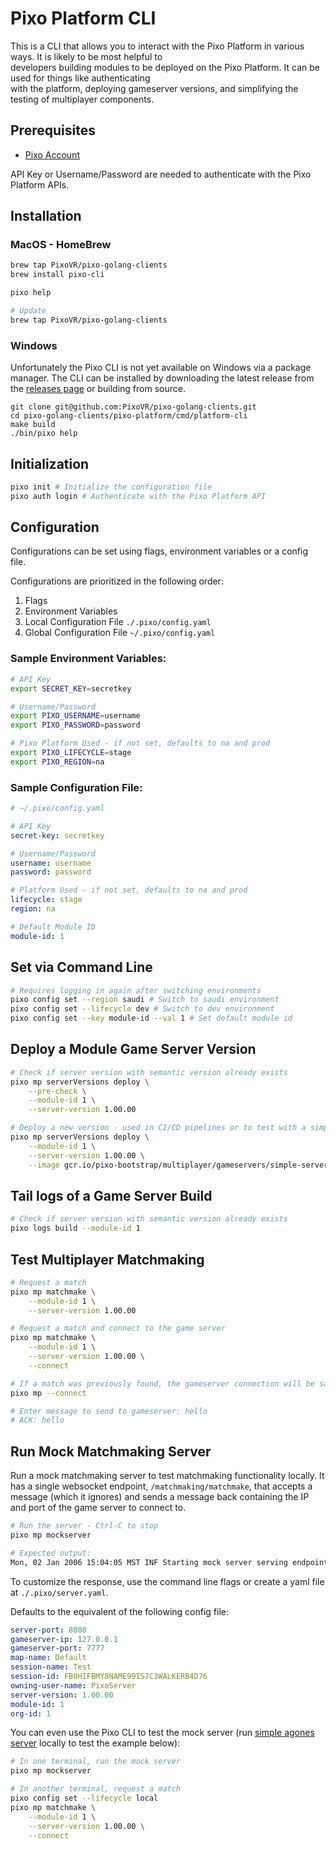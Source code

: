 # Pixo Platform CLI
This is a CLI that allows you to interact with the Pixo Platform in various ways. It is likely to be most helpful to  
developers building modules to be deployed on the Pixo Platform. It can be used for things like authenticating  
with the platform, deploying gameserver versions, and simplifying the testing of multiplayer components.

## Prerequisites
- [Pixo Account](https://apex.pixovr.com)

API Key or Username/Password are needed to authenticate with the Pixo Platform APIs.


## Installation
### MacOS - HomeBrew
```bash
brew tap PixoVR/pixo-golang-clients
brew install pixo-cli

pixo help

# Update
brew tap PixoVR/pixo-golang-clients
```

### Windows
Unfortunately the Pixo CLI is not yet available on Windows via a package manager.
The CLI can be installed by downloading the latest release from the [releases page](https://github.com/PixoVR/pixo-golang-clients/releases)
or building from source.
```
git clone git@github.com:PixoVR/pixo-golang-clients.git
cd pixo-golang-clients/pixo-platform/cmd/platform-cli
make build
./bin/pixo help
```


## Initialization
```bash
pixo init # Initialize the configuration file
pixo auth login # Authenticate with the Pixo Platform API
```

## Configuration
Configurations can be set using flags, environment variables or a config file.

Configurations are prioritized in the following order:
1. Flags
2. Environment Variables
3. Local Configuration File `./.pixo/config.yaml`
4. Global Configuration File `~/.pixo/config.yaml`

### Sample Environment Variables:
```bash
# API Key
export SECRET_KEY=secretkey

# Username/Password
export PIXO_USERNAME=username
export PIXO_PASSWORD=password

# Pixo Platform Used - if not set, defaults to na and prod
export PIXO_LIFECYCLE=stage
export PIXO_REGION=na
```

### Sample Configuration File:
```yaml
# ~/.pixo/config.yaml

# API Key
secret-key: secretkey

# Username/Password
username: username
password: password

# Platform Used - if not set, defaults to na and prod
lifecycle: stage
region: na

# Default Module ID
module-id: 1
```

## Set via Command Line
```bash
# Requires logging in again after switching environments
pixo config set --region saudi # Switch to saudi environment
pixo config set --lifecycle dev # Switch to dev environment
pixo config set --key module-id --val 1 # Set default module id
```

## Deploy a Module Game Server Version
```bash
# Check if server version with semantic version already exists
pixo mp serverVersions deploy \
    --pre-check \
    --module-id 1 \
    --server-version 1.00.00

# Deploy a new version - used in CI/CD pipelines or to test with a simple server like below
pixo mp serverVersions deploy \
    --module-id 1 \
    --server-version 1.00.00 \
    --image gcr.io/pixo-bootstrap/multiplayer/gameservers/simple-server:latest
```

## Tail logs of a Game Server Build
```bash
# Check if server version with semantic version already exists
pixo logs build --module-id 1
```

## Test Multiplayer Matchmaking
```bash
# Request a match
pixo mp matchmake \
    --module-id 1 \
    --server-version 1.00.00

# Request a match and connect to the game server
pixo mp matchmake \
    --module-id 1 \
    --server-version 1.00.00 \
    --connect

# If a match was previously found, the gameserver connection will be saved and can be used to reconnect
pixo mp --connect

# Enter message to send to gameserver: hello
# ACK: hello
```

## Run Mock Matchmaking Server

Run a mock matchmaking server to test matchmaking functionality locally.
It has a single websocket endpoint, `/matchmaking/matchmake`, that accepts a message (which it ignores)
and sends a message back containing the IP and port of the game server to connect to.

```bash
# Run the server - Ctrl-C to stop
pixo mp mockserver

# Expected output:
Mon, 02 Jan 2006 15:04:05 MST INF Starting mock server serving endpoint matchmaking/matchmake on port 8080
```

To customize the response, use the command line flags or create a yaml file at `./.pixo/server.yaml`.

Defaults to the equivalent of the following config file:
```yaml
server-port: 8080
gameserver-ip: 127.0.0.1
gameserver-port: 7777
map-name: Default
session-name: Test
session-id: FB0HIFBMY8NAME99IS7C3WALKERB4D76
owning-user-name: PixoServer
server-version: 1.00.00
module-id: 1
org-id: 1
```

You can even use the Pixo CLI to test the mock server (run [simple agones server](https://github.com/PixoVR/multiplayer-gameservers/tree/dev/simple-server) locally to test the example below):
```bash
# In one terminal, run the mock server
pixo mp mockserver

# In another terminal, request a match
pixo config set --lifecycle local
pixo mp matchmake \
    --module-id 1 \
    --server-version 1.00.00 \
    --connect
```
